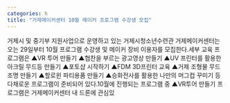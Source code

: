 ```yaml
---
categories: h
title: "거제메이커센터 10월 메이커 프로그램 수강생 모집"
---
```

거제시 및 중기부 지원사업으로 운영하고 있는 거제시청소년수련관 거제메이커센터는 오는 29일부터 10월 프로그램 수강생 및 메이커 장비 이용자를 모집한다.세부 교육 프로그램은 ▲VR 투어 만들기 ▲협찬을 부르는 광고영상 만들기 ▲UV 프린터를 활용한 아크릴 무드등 만들기 ▲포토샵 시작하기 ▲FDM 3D프린터 교육 ▲거제 조형물 무드조명 만들기 ▲할로윈 파티용품 만들기 ▲승화전사를 활용한 나만의 머그컵 꾸미기 등 다채로운 프로그램이 준비되어 있다.10월에 진행되는 프로그램 중 ▲VR투어 만들기 프로그램은 거제메이커센터 내 드론에 관심있